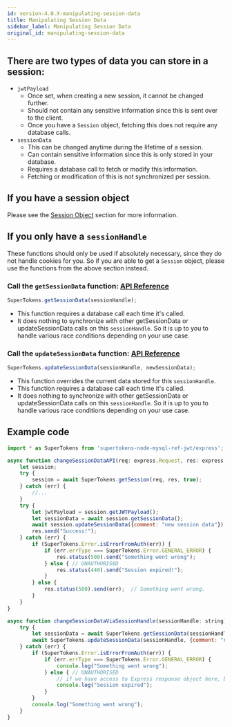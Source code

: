 ```yaml
---
id: version-4.0.X-manipulating-session-data
title: Manipulating Session Data
sidebar_label: Manipulating Session Data
original_id: manipulating-session-data
---
```


## There are two types of data you can store in a session:
- ```jwtPayload```
    - Once set, when creating a new session, it cannot be changed further.
    - Should not contain any sensitive information since this is sent over to the client.
    - Once you have a ```Session``` object, fetching this does not require any database calls.
- ```sessionData```
    - This can be changed anytime during the lifetime of a session.
    - Can contain sensitive information since this is only stored in your database.
    - Requires a database call to fetch or modify this information.
    - Fetching or modification of this is not synchronized per session.

## If you have a session object
Please see the [Session Object](session-object#call-the-getsessiondata-function-api-reference-api-reference-sessiongetsessiondata) section for more information.

## If you only have a ```sessionHandle```
<div class="specialNote">
These functions should only be used if absolutely necessary, since they do not handle cookies for you. So if you are able to get a <code>Session</code> object, please use the functions from the above section instead.
</div>

### Call the ```getSessionData``` function: [API Reference](../api-reference#getsessiondatasessionhandle)
```js
SuperTokens.getSessionData(sessionHandle);
```
- This function requires a database call each time it's called.
- It does nothing to synchronize with other getSessionData or updateSessionData calls on this ```sessionHandle```. So it is up to you to handle various race conditions depending on your use case.

### Call the ```updateSessionData``` function: [API Reference](../api-reference#updatesessiondatasessionhandle-data)
```js
SuperTokens.updateSessionData(sessionHandle, newSessionData);
```
- This function overrides the current data stored for this ```sessionHandle```.
- This function requires a database call each time it's called.
- It does nothing to synchronize with other getSessionData or updateSessionData calls on this ```sessionHandle```. So it is up to you to handle various race conditions depending on your use case.

<div class="divider"></div>

## Example code
```js
import * as SuperTokens from 'supertokens-node-mysql-ref-jwt/express';

async function changeSessionDataAPI(req: express.Request, res: express.Response) {
    let session;
    try {
        session = await SuperTokens.getSession(req, res, true);
    } catch (err) {
        //...
    }
    try {
        let jwtPayload = session.getJWTPayload();
        let sessionData = await session.getSessionData();
        await session.updateSessionData({comment: "new session data"});
        res.send("Success!");
    } catch (err) {
        if (SuperTokens.Error.isErrorFromAuth(err)) {
            if (err.errType === SuperTokens.Error.GENERAL_ERROR) {
                res.status(500).send("Something went wrong");
            } else { // UNAUTHORISED
                res.status(440).send("Session expired!");
            }
        } else {
            res.status(500).send(err);  // Something went wrong.
        }
    }
}

async function changeSessionDataViaSessionHandle(sessionHandle: string) {
    try {
        let sessionData = await SuperTokens.getSessionData(sessionHandle);
        await SuperTokens.updateSessionData(sessionHandle, {comment: "new session data"});
    } catch (err) {
        if (SuperTokens.Error.isErrorFromAuth(err)) {
            if (err.errType === SuperTokens.Error.GENERAL_ERROR) {
                console.log("Something went wrong");
            } else { // UNAUTHORISED
                // if we have access to Express response object here, be sure to remove the auth cookies - mentioned in the User Login section
                console.log("Session expired");
            }
        }
        console.log("Something went wrong");
    }
}
```